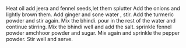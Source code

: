 Heat oil add jeera and fennel seeds,let them splutter
Add the onions and lightly brown them.
Add ginger and sone water , stir.
Add the turmeric powder and stir again.
Mix the bhindi. pour in the rest of the water and continue stirring.
Mix the bhindi well and add the salt.
sprinkle fennel powder amchhoor powder and sugar.
Mix again and sprinkle the pepper powder.
Stir well and serve.